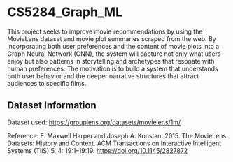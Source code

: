 # CS5284_Graph_ML

This project seeks to improve movie recommendations by using the MovieLens dataset and movie plot summaries scraped from the web. By incorporating both user preferences and the content of movie plots into a Graph Neural Network (GNN), the system will capture not only what users enjoy but also patterns in storytelling and archetypes that resonate with human preferences. The motivation is to build a system that understands both user behavior and the deeper narrative structures that attract audiences to specific films.  

## Dataset Information
Dataset used: https://grouplens.org/datasets/movielens/1m/ 

Reference: F. Maxwell Harper and Joseph A. Konstan. 2015. The MovieLens Datasets: History and Context. ACM Transactions on Interactive Intelligent Systems (TiiS) 5, 4: 19:1–19:19. <https://doi.org/10.1145/2827872>